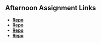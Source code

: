 ## Afternoon Assignment Links

* **[Repo](https://github.com/TylerHigby/Week4Monday)**
* **[Repo](https://github.com/TylerHigby/Week4Tuesday)**
* **[Repo](https://github.com/TylerHigby/Week4Wednesdayv2)**
* **[Repo](https://github.com/TylerHigby/gifted)**
